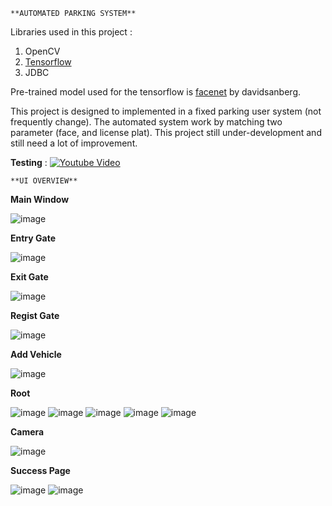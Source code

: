 `**AUTOMATED PARKING SYSTEM**`

Libraries used in this project :
1. OpenCV
2. [Tensorflow](https://www.tensorflow.org/install/lang_java_legacy)
3. JDBC

Pre-trained model used for the tensorflow is [facenet](https://github.com/davidsandberg/facenet) by davidsanberg.

This project is designed to implemented in a fixed parking user system (not frequently change). The automated system work by matching two parameter (face, and license plat). This project still under-development and still need a lot of improvement.

**Testing** :
[![Youtube Video]()](https://youtu.be/hpvx9fJL794?si=IGYFyelOaIFQViHA)

`**UI OVERVIEW**`

**Main Window**

![image](https://github.com/user-attachments/assets/2ab7fbd8-3e54-4a16-a7d1-ac77c60efda8)



**Entry Gate**

![image](https://github.com/user-attachments/assets/99fafd22-531e-47b1-aa08-4cf00d2e5591)



**Exit Gate**

![image](https://github.com/user-attachments/assets/82f88c5c-72e7-4799-a34e-bae6a05f02b7)




**Regist Gate**

![image](https://github.com/user-attachments/assets/56f6a810-3666-4c63-8a80-cd71b94c7d61)



**Add Vehicle**

![image](https://github.com/user-attachments/assets/da0319f8-8c37-4b74-9b1f-e539a8037c75)



**Root**

![image](https://github.com/user-attachments/assets/b045f60f-7407-41a8-8a5a-8fa7890ddbcd)
![image](https://github.com/user-attachments/assets/472d3f82-d67c-4609-8225-4757f27d4a76)
![image](https://github.com/user-attachments/assets/1a622ca6-fe12-45fb-b8ca-b25d380f431c)
![image](https://github.com/user-attachments/assets/35b97c12-86c3-416b-8cd9-48d65e92d3dd)
![image](https://github.com/user-attachments/assets/2483ee31-7d97-42fd-ab34-ec522cc6366f)






**Camera**

![image](https://github.com/user-attachments/assets/7d8daa78-858e-44c2-8ce2-793b36310a6f)





**Success Page**

![image](https://github.com/user-attachments/assets/bb7da2f4-4c54-49e0-abae-deb260bbb356)
![image](https://github.com/user-attachments/assets/5075df0c-887a-4081-afff-a8be35e88ccd)
